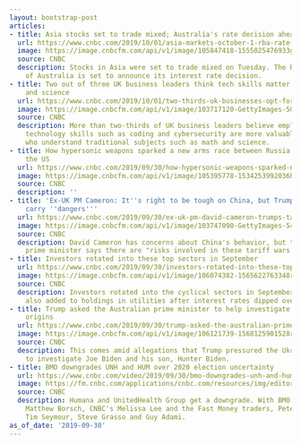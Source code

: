 ```yaml
---
layout: bootstrap-post
articles:
- title: Asia stocks set to trade mixed; Australia's rate decision ahead
  url: https://www.cnbc.com/2019/10/01/asia-markets-october-1-rba-rate-decision-currencies-and-oil.html
  image: https://image.cnbcfm.com/api/v1/image/105847418-1555025476933gettyimages-1129771953.jpeg?v=1569885748
  source: CNBC
  description: Stocks in Asia were set to trade mixed on Tuesday. The Reserve Bank
    of Australia is set to announce its interest rate decision.
- title: Two out of three UK business leaders think tech skills matter more than math
    and science
  url: https://www.cnbc.com/2019/10/01/two-thirds-uk-businesses-opt-for-tech-skills-over-math-and-science.html
  image: https://image.cnbcfm.com/api/v1/image/103717120-GettyImages-507626772.jpg?v=1529471855
  source: CNBC
  description: More than two-thirds of UK business leaders believe employees with
    technology skills such as coding and cybersecurity are more valuable than those
    who understand traditional subjects such as math and science.
- title: How hypersonic weapons sparked a new arms race between Russia, China and
    the US
  url: https://www.cnbc.com/2019/09/30/how-hypersonic-weapons-sparked-new-arms-race-between-russia-china-us.html
  image: https://image.cnbcfm.com/api/v1/image/105395778-1534253992036hssw.jpg?v=1534254284
  source: CNBC
  description: ''
- title: 'Ex-UK PM Cameron: It''s right to be tough on China, but Trump''s tariffs
    carry ''dangers'''
  url: https://www.cnbc.com/2019/09/30/ex-uk-pm-david-cameron-trumps-tariffs-risk-getting-out-of-control.html
  image: https://image.cnbcfm.com/api/v1/image/103747090-GettyImages-543292626.jpg?v=1532564086
  source: CNBC
  description: David Cameron has concerns about China's behavior, but the former UK
    prime minister says there are "risks involved in these tariff wars."
- title: Investors rotated into these top sectors in September
  url: https://www.cnbc.com/2019/09/30/investors-rotated-into-these-top-sectors-in-september.html
  image: https://image.cnbcfm.com/api/v1/image/106074382-1565622763348rts2masx.jpg?v=1565622826
  source: CNBC
  description: Investors rotated into the cyclical sectors in September, but they
    also added to holdings in utilities after interest rates dipped over the summer.
- title: Trump asked the Australian prime minister to help investigate Mueller probe
    origins
  url: https://www.cnbc.com/2019/09/30/trump-asked-the-australian-prime-minister-to-help-investigate-mueller-probe-origins.html
  image: https://image.cnbcfm.com/api/v1/image/106121739-1568125901528rts2p73e.jpg?v=1568125976
  source: CNBC
  description: This comes amid allegations that Trump pressured the Ukrainian president
    to investigate Joe Biden and his son, Hunter Biden.
- title: BMO downgrades UNH and HUM over 2020 election uncertainty
  url: https://www.cnbc.com/video/2019/09/30/bmo-downgrades-unh-and-hum-over-2020-election-uncertainty.html
  image: https://fm.cnbc.com/applications/cnbc.com/resources/img/editorial/2019/09/30/106156657-15698816476ED3-FM-E-BLOCK-093019.600x400.jpg
  source: CNBC
  description: Humana and UnitedHealth Group get a downgrade. With BMO Capital Markets'
    Matthew Borsch, CNBC's Melissa Lee and the Fast Money traders, Pete Najarian,
    Tim Seymour, Steve Grasso and Guy Adami.
as_of_date: '2019-09-30'
---
```


